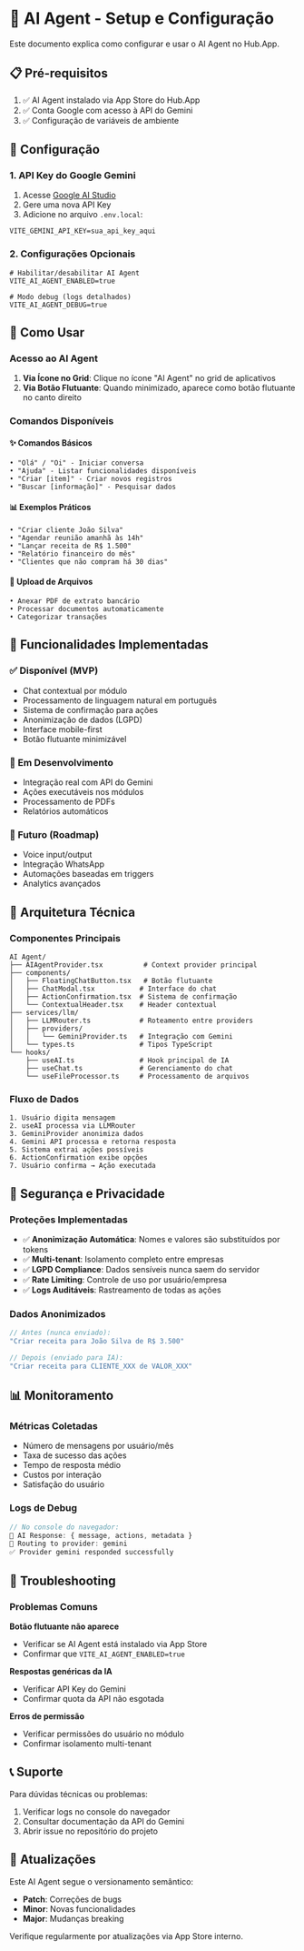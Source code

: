 # 🤖 AI Agent - Setup e Configuração

Este documento explica como configurar e usar o AI Agent no Hub.App.

## 📋 Pré-requisitos

1. ✅ AI Agent instalado via App Store do Hub.App
2. ✅ Conta Google com acesso à API do Gemini
3. ✅ Configuração de variáveis de ambiente

## 🔧 Configuração

### 1. API Key do Google Gemini

1. Acesse [Google AI Studio](https://makersuite.google.com/app/apikey)
2. Gere uma nova API Key
3. Adicione no arquivo `.env.local`:

```env
VITE_GEMINI_API_KEY=sua_api_key_aqui
```

### 2. Configurações Opcionais

```env
# Habilitar/desabilitar AI Agent
VITE_AI_AGENT_ENABLED=true

# Modo debug (logs detalhados)
VITE_AI_AGENT_DEBUG=true
```

## 🚀 Como Usar

### Acesso ao AI Agent

1. **Via Ícone no Grid**: Clique no ícone "AI Agent" no grid de aplicativos
2. **Via Botão Flutuante**: Quando minimizado, aparece como botão flutuante no canto direito

### Comandos Disponíveis

#### ✨ Comandos Básicos
```
• "Olá" / "Oi" - Iniciar conversa
• "Ajuda" - Listar funcionalidades disponíveis
• "Criar [item]" - Criar novos registros
• "Buscar [informação]" - Pesquisar dados
```

#### 📊 Exemplos Práticos
```
• "Criar cliente João Silva"
• "Agendar reunião amanhã às 14h"
• "Lançar receita de R$ 1.500"
• "Relatório financeiro do mês"
• "Clientes que não compram há 30 dias"
```

#### 📎 Upload de Arquivos
```
• Anexar PDF de extrato bancário
• Processar documentos automaticamente
• Categorizar transações
```

## 🎯 Funcionalidades Implementadas

### ✅ Disponível (MVP)
- Chat contextual por módulo
- Processamento de linguagem natural em português
- Sistema de confirmação para ações
- Anonimização de dados (LGPD)
- Interface mobile-first
- Botão flutuante minimizável

### 🚧 Em Desenvolvimento
- Integração real com API do Gemini
- Ações executáveis nos módulos
- Processamento de PDFs
- Relatórios automáticos

### 🔮 Futuro (Roadmap)
- Voice input/output
- Integração WhatsApp
- Automações baseadas em triggers
- Analytics avançados

## 🔧 Arquitetura Técnica

### Componentes Principais

```
AI Agent/
├── AIAgentProvider.tsx          # Context provider principal
├── components/
│   ├── FloatingChatButton.tsx   # Botão flutuante
│   ├── ChatModal.tsx           # Interface do chat
│   ├── ActionConfirmation.tsx  # Sistema de confirmação
│   └── ContextualHeader.tsx    # Header contextual
├── services/llm/
│   ├── LLMRouter.ts            # Roteamento entre providers
│   ├── providers/
│   │   └── GeminiProvider.ts   # Integração com Gemini
│   └── types.ts                # Tipos TypeScript
└── hooks/
    ├── useAI.ts                # Hook principal de IA
    ├── useChat.ts              # Gerenciamento do chat
    └── useFileProcessor.ts     # Processamento de arquivos
```

### Fluxo de Dados

```
1. Usuário digita mensagem
2. useAI processa via LLMRouter
3. GeminiProvider anonimiza dados
4. Gemini API processa e retorna resposta
5. Sistema extrai ações possíveis
6. ActionConfirmation exibe opções
7. Usuário confirma → Ação executada
```

## 🔐 Segurança e Privacidade

### Proteções Implementadas

- ✅ **Anonimização Automática**: Nomes e valores são substituídos por tokens
- ✅ **Multi-tenant**: Isolamento completo entre empresas
- ✅ **LGPD Compliance**: Dados sensíveis nunca saem do servidor
- ✅ **Rate Limiting**: Controle de uso por usuário/empresa
- ✅ **Logs Auditáveis**: Rastreamento de todas as ações

### Dados Anonimizados

```typescript
// Antes (nunca enviado):
"Criar receita para João Silva de R$ 3.500"

// Depois (enviado para IA):
"Criar receita para CLIENTE_XXX de VALOR_XXX"
```

## 📊 Monitoramento

### Métricas Coletadas

- Número de mensagens por usuário/mês
- Taxa de sucesso das ações
- Tempo de resposta médio
- Custos por interação
- Satisfação do usuário

### Logs de Debug

```javascript
// No console do navegador:
🤖 AI Response: { message, actions, metadata }
🔄 Routing to provider: gemini
✅ Provider gemini responded successfully
```

## 🐛 Troubleshooting

### Problemas Comuns

**Botão flutuante não aparece**
- Verificar se AI Agent está instalado via App Store
- Confirmar que `VITE_AI_AGENT_ENABLED=true`

**Respostas genéricas da IA**
- Verificar API Key do Gemini
- Confirmar quota da API não esgotada

**Erros de permissão**
- Verificar permissões do usuário no módulo
- Confirmar isolamento multi-tenant

## 📞 Suporte

Para dúvidas técnicas ou problemas:

1. Verificar logs no console do navegador
2. Consultar documentação da API do Gemini
3. Abrir issue no repositório do projeto

## 🔄 Atualizações

Este AI Agent segue o versionamento semântico:
- **Patch**: Correções de bugs
- **Minor**: Novas funcionalidades
- **Major**: Mudanças breaking

Verifique regularmente por atualizações via App Store interno.